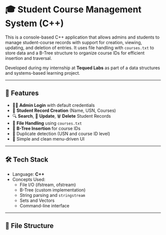 # 🎓 Student Course Management System (C++)

This is a console-based C++ application that allows admins and students to manage student-course records with support for creation, viewing, updating, and deletion of entries. It uses file handling with `courses.txt` to store data and a B-Tree structure to organize course IDs for efficient insertion and traversal.

Developed during my internship at **Tequed Labs** as part of a data structures and systems-based learning project.

---

## 🚀 Features

- 👨‍💼 **Admin Login** with default credentials
- 👤 **Student Record Creation** (Name, USN, Courses)
- 🔍 **Search**, 📝 **Update**, 🗑️ **Delete** Student Records
- 📄 **File Handling** using `courses.txt`
- 🌳 **B-Tree Insertion** for course IDs
- 🧾 Duplicate detection (USN and course ID level)
- 🧠 Simple and clean menu-driven UI

---

## 🛠️ Tech Stack

- Language: **C++**
- Concepts Used:
  - File I/O (ifstream, ofstream)
  - B-Tree (custom implementation)
  - String parsing and `stringstream`
  - Sets and Vectors
  - Command-line interface

---

## 📁 File Structure


